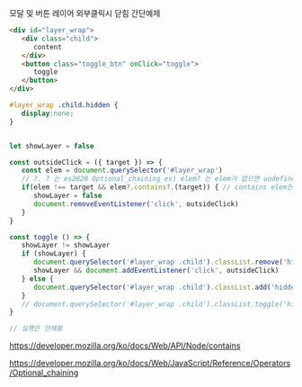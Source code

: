모달 및 버튼 레이어 외부클릭시 닫힘 간단예제

```html
<div id="layer_wrap">
   <div class="child">
      content
   </div>
   <button class="toggle_btn" onClick="toggle">
      toggle
   </button>
</div>

```

```css
#layer_wrap .child.hidden {
   display:none;
}
```

```js

let showLayer = false

const outsideClick = ({ target }) => {
   const elem = document.querySelector('#layer_wrap')
   // ?. ? 는 es2020 Optional_chaining ex) elem? 는 elem가 없으면 undefined 라턴
   if(elem !== target && elem?.contains?.(target)) { // contains elem안에 target아 소속인지 boolean
      showLayer = false
      document.removeEventListener('click', outsideClick)
   }
}

const toggle () => {
   showLayer != showLayer
   if (showLayer) {
      document.querySelector('#layer_wrap .child').classList.remove('hidden')
      showLayer && document.addEventListener('click', outsideClick)
   } else {
      document.querySelector('#layer_wrap .child').classList.add('hidden')
   }
   // document.querySelector('#layer_wrap .child').classList.toggle('hidden')
}

// 실행은 안해봄

```
https://developer.mozilla.org/ko/docs/Web/API/Node/contains

https://developer.mozilla.org/ko/docs/Web/JavaScript/Reference/Operators/Optional_chaining
